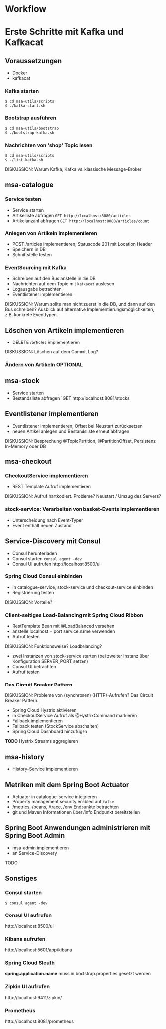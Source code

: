 <!-- 
Zunächst einmal möchte ich Sie alle zum Microservices Workshop willkommen heißen. Meine Name ist Oliver Weiler, und ich werde Sie die kommenden 4 Tage durch den Workshop.

Worum geht es? Wir werden eine Reihe Microservices implementieren, wir werden uns ansehen, wo der Unterschied zum klassischen Monolithen besteht, Vorteile, Nachteile, Event Sourcing als alternative zu REST, Probleme synchroner Kommunikation im Backend.

Vielleicht können Sie sich kurz vorstellen, damit ich einen ungefähren Überblick über Ihren Wissensstand erhalte.

...

Voraussetzungen
FOLIEN!
-->

# Workflow

# Erste Schritte mit Kafka und Kafkacat

## Voraussetzungen

* Docker
* kafkacat

### Kafka starten

    $ cd msa-utils/scripts
    $ ./kafka-start.sh

### Bootstrap ausführen

    $ cd msa-utils/bootstrap
    $ ./bootstrap-kafka.sh

### Nachrichten von 'shop' Topic lesen

    $ cd msa-utils/scripts
    $ ./list-kafka.sh

DISKUSSION: Warum Kafka, Kafka vs. klassische Message-Broker

## msa-catalogue

### Service testen

* Service starten
* Artikelliste abfragen `GET http://localhost:8080/articles`
* Artikelanzahl abfragen `GET http://localhost:8080/articles/count`

### Anlegen von Artikeln implementieren

* POST /articles implementieren, Statuscode 201 mit Location Header
* Speichern in DB
* Schnittstelle testen

### EventSourcing mit Kafka

* Schreiben auf den Bus anstelle in die DB
* Nachrichten auf dem Topic mit `kafkacat` auslesen
* Logausgabe betrachten
* Eventlistener implementieren

DISKUSSION: Warum sollte man nicht zuerst in die DB, und dann auf den Bus schreiben? Ausblick auf alternative
Implementierungsmöglichkeiten, z.B. konkrete Eventtypen.

## Löschen von Artikeln implementieren

* DELETE /articles implementieren

DISKUSSION: Löschen auf dem Commit Log?

### Ändern von Artikeln OPTIONAL

## msa-stock

* Service starten
* Bestandsliste abfragen `GET http://localhost:8081/stocks

## Eventlistener implementieren

* Eventlistener implementieren, Offset bei Neustart zurücksetzen
* neuen Artikel anlegen und Bestandsliste erneut abfragen

DISKUSSION: Besprechung @TopicPartition, @PartitionOffset, Persistenz In-Memory oder DB

## msa-checkout

### CheckoutService implementieren

* REST Template Aufruf implementieren

DISKUSSION: Aufruf hartkodiert. Probleme? Neustart / Umzug des Servers?

### stock-service: Verarbeiten von basket-Events implementieren

* Unterscheidung nach Event-Typen
* Event enthält neuen Zustand

## Service-Discovery mit Consul

* Consul herunterladen
* Consul starten `consul agent -dev`
* Consul UI aufrufen http://localhost:8500/ui

### Spring Cloud Consul einbinden

* in catalogue-service, stock-service und checkout-service einbinden
* Registrierung testen

DISKUSSION: Vorteile?

### Client-seitiges Load-Balancing mit Spring Cloud Ribbon

* RestTemplate Bean mit @LoadBalanced versehen
* anstelle localhost + port service.name verwenden
* Aufruf testen

DISKUSSION: Funktionsweise? Loadbalancing?

* zwei Instanzen von stock-service starten (bei zweiter Instanz über Konfiguration SERVER_PORT setzen)
* Consul UI betrachten
* Aufruf testen

### Das Circuit Breaker Pattern

DISKUSSION: Probleme von (synchronen) (HTTP)-Aufrufen? Das Circuit Breaker Pattern.

* Spring Cloud Hystrix aktivieren
* in CheckoutService Aufruf als @HystrixCommand markieren
* Fallback implementieren
* Fallback testen (StockService abschalten)
* Spring Cloud Dashboard hinzufügen

**TODO** Hystrix Streams aggregieren

## msa-history

* History-Service implementieren

## Metriken mit dem Spring Boot Actuator

* Actuator in catalogue-service integrieren
* Property management.security.enabled auf `false`
* /metrics, /beans, /trace, /env Endpunkte betrachten
* git und Maven Informationen über /info Endpunkt bereitstellen

## Spring Boot Anwendungen administrieren mit Spring Boot Admin

* msa-admin implementieren
* an Service-Discovery

TODO

## Sonstiges

### Consul starten

    $ consul agent -dev

### Consul UI aufrufen

http://localhost:8500/ui

### Kibana aufrufen

http://localhost:5601/app/kibana

### Spring Cloud Sleuth

**spring.application.name** muss in bootstrap.properties gesetzt werden

### Zipkin UI aufrufen

http://localhost:9411/zipkin/

### Prometheus

http://localhost:8081/prometheus